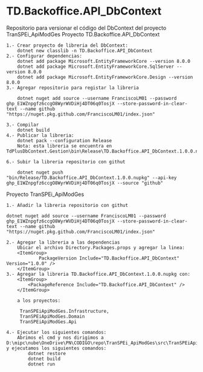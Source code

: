 # TD.Backoffice.API_DbContext
Repositorio para versionar el código del DbContext  del proyecto TranSPEi_ApiModGes
Proyecto TD.Backoffice.API_DbContext

	1.- Crear proyecto de libreria del DbContext:
		dotnet new classlib -n TD.Backoffice.API_DbContext
	2.- Configurar dependencias:
		dotnet add package Microsoft.EntityFrameworkCore --version 8.0.0
		dotnet add package Microsoft.EntityFrameworkCore.SqlServer --version 8.0.0
		dotnet add package Microsoft.EntityFrameworkCore.Design --version 8.0.0
	3.- Agregar repositorio para registar la libreria

		dotnet nuget add source --username FranciscoLM01 --password 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 --store-password-in-clear-text --name github "https://nuget.pkg.github.com/FranciscoLM01/index.json"

	3.- Compilar
		dotnet build
	4.- Publicar la libreria:
		dotnet pack --configuration Release
		Nota: esta libreria se encuentra en TdPlusDbContext.Gestion\bin\Release\TD.Backoffice.API_DbContext.1.0.0.nupkg

	6.- Subir la libreria repositorio con githut

		dotnet nuget push "bin/Release/TD.Backoffice.API_DbContext.1.0.0.nupkg" --api-key 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 --source "github"

Proyecto TranSPEi_ApiModGes
	
	1.- Añadir la libreria repositorio con githut

	dotnet nuget add source --username FranciscoLM01 --password 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 --store-password-in-clear-text --name github "https://nuget.pkg.github.com/FranciscoLM01/index.json"

	2.- Agregar la libreria a las dependencias 
		Ubicar el archivo Directory.Packages.props y agregar la linea:
		<ItemGroup>
				PackageVersion Include="TD.Backoffice.API_DbContext" Version="1.0.0" />
		</ItemGroup>
	3.- Agregar la libreria TD.Backoffice.API_DbContext.1.0.0.nupkg con:
		<ItemGroup>
		 	<PackageReference Include="TD.Backoffice.API_DbContext" />
		</ItemGroup>

		a los proyectos:

		 TranSPEiApiModGes.Infrastructure, 
		 TranSPEiApiModGes.Domain
		 TranSPEiApiModGes.Api 

	4.- Ejecutar los siguientes comandos:
		Abrimos el cmd y nos dirigimos a D:\mipc\nube\OneDrive\PN\CODIGO\repo\TranSPEi_ApiModGes\src\TranSPEiApiModGes y ejecutamos los siguientes comandos:
			dotnet restore
			dotnet build
			dotnet run
